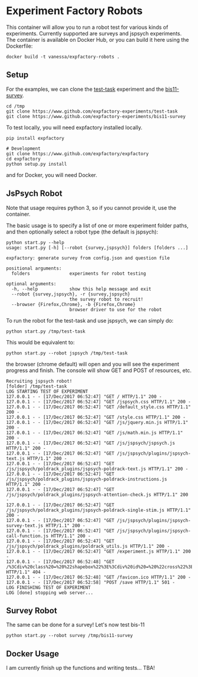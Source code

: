# Experiment Factory Robots

This container will allow you to run a robot test for various kinds of experiments. Currently supported are surveys and jspsych experiments. The container is available on Docker Hub, or you can build it here using the Dockerfile:

```
docker build -t vanessa/expfactory-robots .
```

## Setup

For the examples, we can clone the [test-task](https://www.github.com/expfactory-experiments/test-task) experiment and the [bis11-survey](https://www.github.com/expfactory-experiments/bis11-survey).

```
cd /tmp
git clone https://www.github.com/expfactory-experiments/test-task
git clone https://www.github.com/expfactory-experiments/bis11-survey
```

To test locally, you will need expfactory installed locally.

```
pip install expfactory

# Development
git clone https://www.github.com/expfactory/expfactory
cd expfactory
python setup.py install
```

and for Docker, you will need Docker.


## JsPsych Robot

Note that usage requires python 3, so if you cannot provide it, use the container.

The basic usage is to specify a list of one or more experiment folder paths, and then
optionally select a robot type (the default is jspsych):


```
python start.py --help
usage: start.py [-h] [--robot {survey,jspsych}] folders [folders ...]

expfactory: generate survey from config.json and question file

positional arguments:
  folders               experiments for robot testing

optional arguments:
  -h, --help            show this help message and exit
  --robot {survey,jspsych}, -r {survey,jspsych}
                        the survey robot to recruit!
  --browser {Firefox,Chrome}, -b {Firefox,Chrome}
                        browser driver to use for the robot
```

To run the robot for the test-task and use jspsych, we can simply do:

```
python start.py /tmp/test-task
```

This would be equivalent to:


```
python start.py --robot jspsych /tmp/test-task
```

the browser (chrome default) will open and you will see the experiment progress and
finish. The console will show GET and POST of resources, etc.

```
Recruiting jspsych robot!
[folder] /tmp/test-task
LOG STARTING TEST OF EXPERIMENT
127.0.0.1 - - [17/Dec/2017 06:52:47] "GET / HTTP/1.1" 200 -
127.0.0.1 - - [17/Dec/2017 06:52:47] "GET /jspsych.css HTTP/1.1" 200 -
127.0.0.1 - - [17/Dec/2017 06:52:47] "GET /default_style.css HTTP/1.1" 200 -
127.0.0.1 - - [17/Dec/2017 06:52:47] "GET /style.css HTTP/1.1" 200 -
127.0.0.1 - - [17/Dec/2017 06:52:47] "GET /js/jquery.min.js HTTP/1.1" 200 -
127.0.0.1 - - [17/Dec/2017 06:52:47] "GET /js/math.min.js HTTP/1.1" 200 -
127.0.0.1 - - [17/Dec/2017 06:52:47] "GET /js/jspsych/jspsych.js HTTP/1.1" 200 -
127.0.0.1 - - [17/Dec/2017 06:52:47] "GET /js/jspsych/plugins/jspsych-text.js HTTP/1.1" 200 -
127.0.0.1 - - [17/Dec/2017 06:52:47] "GET /js/jspsych/poldrack_plugins/jspsych-poldrack-text.js HTTP/1.1" 200 -
127.0.0.1 - - [17/Dec/2017 06:52:47] "GET /js/jspsych/poldrack_plugins/jspsych-poldrack-instructions.js HTTP/1.1" 200 -
127.0.0.1 - - [17/Dec/2017 06:52:47] "GET /js/jspsych/poldrack_plugins/jspsych-attention-check.js HTTP/1.1" 200 -
127.0.0.1 - - [17/Dec/2017 06:52:47] "GET /js/jspsych/poldrack_plugins/jspsych-poldrack-single-stim.js HTTP/1.1" 200 -
127.0.0.1 - - [17/Dec/2017 06:52:47] "GET /js/jspsych/plugins/jspsych-survey-text.js HTTP/1.1" 200 -
127.0.0.1 - - [17/Dec/2017 06:52:47] "GET /js/jspsych/plugins/jspsych-call-function.js HTTP/1.1" 200 -
127.0.0.1 - - [17/Dec/2017 06:52:47] "GET /js/jspsych/poldrack_plugins/poldrack_utils.js HTTP/1.1" 200 -
127.0.0.1 - - [17/Dec/2017 06:52:47] "GET /experiment.js HTTP/1.1" 200 -
127.0.0.1 - - [17/Dec/2017 06:52:48] "GET /%3Cdiv%20class%20=%20%22shapebox%22%3E%3Cdiv%20id%20=%20%22cross%22%3E%3C/div%3E%3C/div%3E HTTP/1.1" 404 -
127.0.0.1 - - [17/Dec/2017 06:52:48] "GET /favicon.ico HTTP/1.1" 200 -
127.0.0.1 - - [17/Dec/2017 06:52:58] "POST /save HTTP/1.1" 501 -
LOG FINISHING TEST OF EXPERIMENT
LOG [done] stopping web server...
```

## Survey Robot
The same can be done for a survey! Let's now test bis-11

```
python start.py --robot survey /tmp/bis11-survey
```


## Docker Usage

I am currently finish up the functions and writing tests... TBA!
